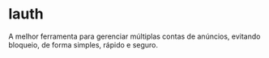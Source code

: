 # lauth
A melhor ferramenta para gerenciar múltiplas contas de anúncios, evitando bloqueio, de forma simples, rápido e seguro.
